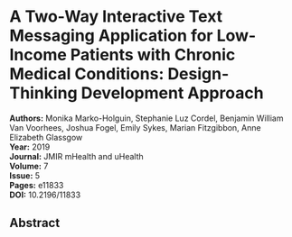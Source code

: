 # A Two-Way Interactive Text Messaging Application for Low-Income Patients with Chronic Medical Conditions: Design-Thinking Development Approach

**Authors:** Monika Marko-Holguin, Stephanie Luz Cordel, Benjamin William Van Voorhees, Joshua Fogel, Emily Sykes, Marian Fitzgibbon, Anne Elizabeth Glassgow  
**Year:** 2019  
**Journal:** JMIR mHealth and uHealth  
**Volume:** 7  
**Issue:** 5  
**Pages:** e11833  
**DOI:** 10.2196/11833  

## Abstract


